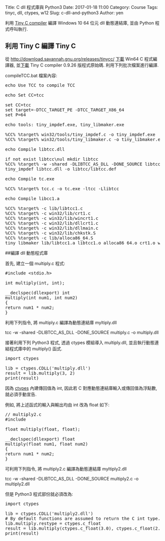 Title: C dll 程式庫與 Python3
Date: 2017-01-18 11:00
Category: Course
Tags: tinyc, dll, ctypes, w12
Slug: c-dll-and-python3
Author: yen

利用 <a href="http://bellard.org/tcc/">Tiny C compiler</a> 編譯 Windows 10 64 位元 dll 動態連結庫, 並由 Python 程式呼叫執行.

<!-- PELICAN_END_SUMMARY -->

## 利用 Tiny C 編譯 Tiny C

從 <a href="http://download.savannah.gnu.org/releases/tinycc/">http://download.savannah.gnu.org/releases/tinycc/</a> <a href="http://download.savannah.gnu.org/releases/tinycc/tcc-0.9.26-win64-bin.zip">下載</a> Win64 C 程式編譯器, 並<a href="http://download.savannah.gnu.org/releases/tinycc/tcc-0.9.26.tar.bz2">下載</a> Tiny C compiler 0.9.26 版程式原始碼. 利用下列批次檔案進行編譯.

compileTCC.bat 檔案內容:

<pre class="brush: shell">
echo Use TCC to compile TCC

echo Set CC=tcc

set CC=tcc
set target=-DTCC_TARGET_PE -DTCC_TARGET_X86_64
set P=64

echo tools: tiny_impdef.exe, tiny_libmaker.exe

%CC% %target% win32/tools/tiny_impdef.c -o tiny_impdef.exe
%CC% %target% win32/tools/tiny_libmaker.c -o tiny_libmaker.exe

echo Compile libtcc.dll

if not exist libtcc\nul mkdir libtcc
%CC% %target% -w -shared -DLIBTCC_AS_DLL -DONE_SOURCE libtcc.c -o libtcc.dll
tiny_impdef libtcc.dll -o libtcc/libtcc.def

echo Compile tc.exe

%CC% %target% tcc.c -o tc.exe -ltcc -Llibtcc

echo Compile libcc1.a

%CC% %target% -c lib/libtcc1.c
%CC% %target% -c win32/lib/crt1.c
%CC% %target% -c win32/lib/wincrt1.c
%CC% %target% -c win32/lib/dllcrt1.c
%CC% %target% -c win32/lib/dllmain.c
%CC% %target% -c win32/lib/chkstk.S
%CC% %target% -c lib/alloca86_64.S
tiny_libmaker lib/libtcc1.a libtcc1.o alloca86_64.o crt1.o wincrt1.o dllcrt1.o dllmain.o chkstk.o
</pre>

##編譯 dll 動態程式庫

首先, 建立一個 multiply.c 程式:

<pre class="brush: c">
#include &lt;stdio.h&gt;

int multiply(int, int);

__declspec(dllexport) int
multiply(int num1, int num2)
{
return num1 * num2;
}
</pre>

利用下列指令, 將 multiply.c 編譯為動態連結庫 myltiply.dll

tcc -w -shared -DLIBTCC_AS_DLL -DONE_SOURCE multiply.c -o multiply.dll

接著利用下列 Python3 程式, 透過 ctypes 模組導入 multiply.dll, 並且執行動態連結程式庫中的 multiply() 函式.

<pre class="brush: python">
import ctypes

lib = ctypes.CDLL('multiply.dll')
result = lib.multiply(3, 2)
print(result)
</pre>

因為 <a href="https://docs.python.org/3/library/ctypes.html">ctypes</a> 內建傳回值為 int, 因此若 C 對應動態連結庫輸入或傳回值為浮點數, 就必須手動宣告.

例如, 將上述函式的輸入與輸出均由 int 改為 float 如下:

<pre class="brush: c">
// multiply2.c
#include <stdio.h>
 
float multiply(float, float);
 
__declspec(dllexport) float
multiply(float num1, float num2)
{
return num1 * num2;
}
</pre>

可利用下列指令, 將 multiply2.c 編譯為動態連結庫 myltiply2.dll

tcc -w -shared -DLIBTCC_AS_DLL -DONE_SOURCE multiply2.c -o multiply2.dll

但是 Python3 程式部份就必須改為:

<pre class="brush: python">
import ctypes

lib = ctypes.CDLL('multiply2.dll')
# By default functions are assumed to return the C int type. Other return types can be specified by setting the restype attribute of the function object.
lib.multiply.restype = ctypes.c_float
result = lib.multiply(ctypes.c_float(3.0), ctypes.c_float(2.0))
print(result)
</pre>